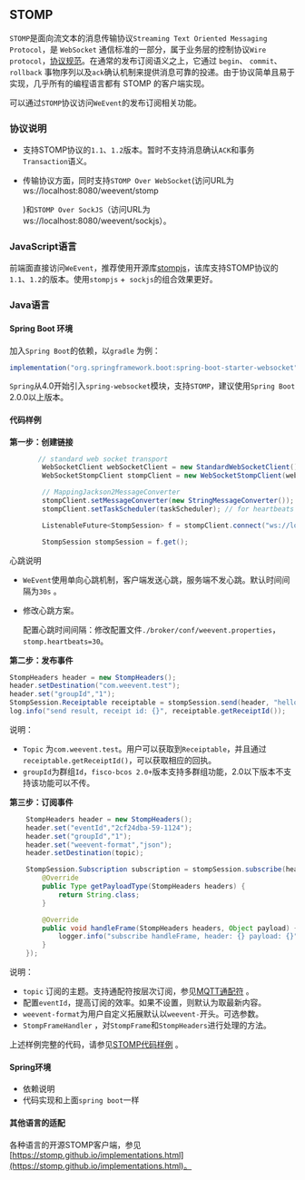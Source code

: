 ## STOMP
`STOMP`是面向流文本的消息传输协议`Streaming Text Oriented Messaging Protocol`，是 `WebSocket` 通信标准的一部分，属于业务层的控制协议`Wire protocol`，[协议规范](https://stomp.github.io/stomp-specification-1.1.html)。在通常的发布订阅语义之上，它通过 `begin`、 `commit`、`rollback` 事物序列以及`ack`确认机制来提供消息可靠的投递。由于协议简单且易于实现，几乎所有的编程语言都有 STOMP 的客户端实现。

可以通过`STOMP`协议访问`WeEvent`的发布订阅相关功能。

### 协议说明

- 支持STOMP协议的`1.1`、`1.2`版本。暂时不支持消息确认`ACK`和事务`Transaction`语义。 

- 传输协议方面，同时支持`STOMP Over WebSocket`(访问URL为ws://localhost:8080/weevent/stomp

  )和`STOMP Over SockJS`（访问URL为ws://localhost:8080/weevent/sockjs）。

### JavaScript语言
前端面直接访问`WeEvent`，推荐使用开源库[stompjs](https://github.com/stomp-js/stompjs)，该库支持STOMP协议的`1.1`、`1.2`的版本。使用`stompjs` +` sockjs`的组合效果更好。

### Java语言
#### Spring Boot 环境
加入`Spring Boot`的依赖，以`gradle` 为例：  

```groovy
implementation("org.springframework.boot:spring-boot-starter-websocket")
```
`Spring`从4.0开始引入`spring-websocket`模块，支持`STOMP`，建议使用`Spring Boot` 2.0.0以上版本。

#### 代码样例

**第一步：创建链接**

```java
       // standard web socket transport
        WebSocketClient webSocketClient = new StandardWebSocketClient();
        WebSocketStompClient stompClient = new WebSocketStompClient(webSocketClient);

        // MappingJackson2MessageConverter
        stompClient.setMessageConverter(new StringMessageConverter());
        stompClient.setTaskScheduler(taskScheduler); // for heartbeats

        ListenableFuture<StompSession> f = stompClient.connect("ws://localhost:8080/weevent/stomp", getWebsocketSessionHandlerAdapter());

        StompSession stompSession = f.get();
```

心跳说明

- `WeEvent`使用单向心跳机制，客户端发送心跳，服务端不发心跳。默认时间间隔为`30s` 。

- 修改心跳方案。

  配置心跳时间间隔：修改配置文件`./broker/conf/weevent.properties`，`stomp.heartbeats=30`。

**第二步：发布事件**

```java
StompHeaders header = new StompHeaders();
header.setDestination("com.weevent.test");
header.set("groupId","1");
StompSession.Receiptable receiptable = stompSession.send(header, "hello world, from web socket");
log.info("send result, receipt id: {}", receiptable.getReceiptId());
```

说明：

- `Topic` 为`com.weevent.test`。用户可以获取到`Receiptable`，并且通过`receiptable.getReceiptId()`，可以获取相应的回执。
- `groupId`为群组`Id`，`fisco-bcos 2.0+`版本支持多群组功能，2.0以下版本不支持该功能可以不传。

**第三步：订阅事件**

```java
    StompHeaders header = new StompHeaders();
    header.set("eventId","2cf24dba-59-1124");
	header.set("groupId","1");
	header.set("weevent-format","json");
    header.setDestination(topic);

    StompSession.Subscription subscription = stompSession.subscribe(header, new StompFrameHandler() {
        @Override
        public Type getPayloadType(StompHeaders headers) {
            return String.class;
        }

        @Override
        public void handleFrame(StompHeaders headers, Object payload) {
            logger.info("subscribe handleFrame, header: {} payload: {}", headers, payload);
        }
    });
```

说明：

- `topic`  订阅的主题。支持通配符按层次订阅，参见[MQTT通配符](http://public.dhe.ibm.com/software/dw/webservices/ws-mqtt/mqtt-v3r1.html) 。
- 配置`eventId`，提高订阅的效率。如果不设置，则默认为取最新内容。
- `weevent-format`为用户自定义拓展默认以`weevent-`开头。可选参数。
- `StompFrameHandler`  ，对`StompFrame`和`StompHeaders`进行处理的方法。 

上述样例完整的代码，请参见[STOMP代码样例](https://github.com/WeBankFinTech/WeEvent/blob/master/weevent-broker/src/test/java/com/webank/weevent/sample/Stomp.java) 。

#### Spring环境

- 依赖说明
- 代码实现和上面`spring boot`一样

#### 其他语言的适配

各种语言的开源STOMP客户端，参见[https://stomp.github.io/implementations.html](https://stomp.github.io/implementations.html)。

